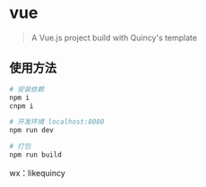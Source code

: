 # vue

> A Vue.js project build with Quincy's template


## 使用方法

``` bash
# 安装依赖
npm i 
cnpm i

# 开发环境 localhost:8080
npm run dev

# 打包
npm run build

```

wx：likequincy